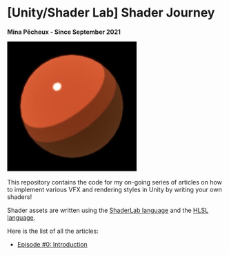 # [Unity/Shader Lab] Shader Journey

**Mina Pêcheux - Since September 2021**

![thumbnail](imgs/thumbnail.jpg)

This repository contains the code for my on-going series of articles on how to implement various VFX and rendering styles in Unity by writing your own shaders!

Shader assets are written using the [ShaderLab language](https://docs.unity3d.com/Manual/SL-Reference.html) and the [HLSL language](https://en.wikipedia.org/wiki/High-Level_Shading_Language).

Here is the list of all the articles:

- [Episode #0: Introduction](https://mina-pecheux.medium.com/shader-journey-0-introduction-78367f7b7252)
